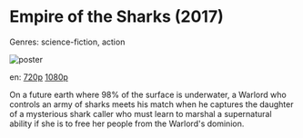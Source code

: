 # Empire of the Sharks (2017)

Genres: science-fiction, action

![poster](http://image.tmdb.org/t/p/w500/10pWh9GvyIpmeeNuD9RuylE8Kiv.jpg)

en:
  [720p](magnet:?xt=urn:btih:098E3CE1D10F1CC2A551EA463528A24EA582D9E0&tr=udp://glotorrents.pw:6969/announce&tr=udp://tracker.opentrackr.org:1337/announce&tr=udp://torrent.gresille.org:80/announce&tr=udp://tracker.openbittorrent.com:80&tr=udp://tracker.coppersurfer.tk:6969&tr=udp://tracker.leechers-paradise.org:6969&tr=udp://p4p.arenabg.ch:1337&tr=udp://tracker.internetwarriors.net:1337)
  [1080p](magnet:?xt=urn:btih:2D89F087E824D3E874D3D9B4D5D747BA80EE1B3F&tr=udp://glotorrents.pw:6969/announce&tr=udp://tracker.opentrackr.org:1337/announce&tr=udp://torrent.gresille.org:80/announce&tr=udp://tracker.openbittorrent.com:80&tr=udp://tracker.coppersurfer.tk:6969&tr=udp://tracker.leechers-paradise.org:6969&tr=udp://p4p.arenabg.ch:1337&tr=udp://tracker.internetwarriors.net:1337)
  


On a future earth where 98% of the surface is underwater, a Warlord who controls an army of sharks meets his match when he captures the daughter of a mysterious shark caller who must learn to marshal a supernatural ability if she is to free her people from the Warlord's dominion.